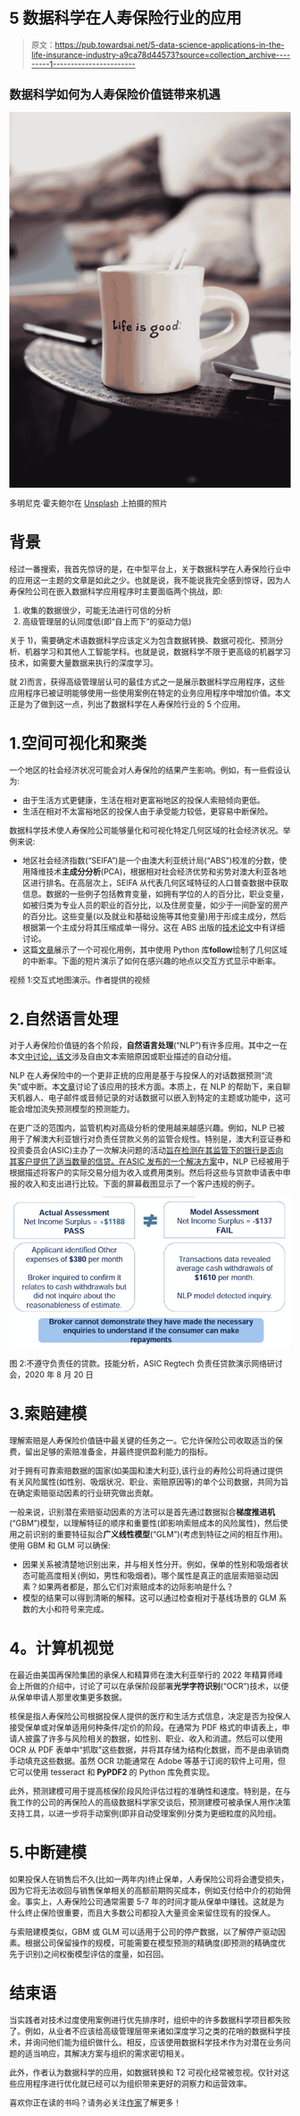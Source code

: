 # 5 数据科学在人寿保险行业的应用

> 原文：<https://pub.towardsai.net/5-data-science-applications-in-the-life-insurance-industry-a9ca78d44573?source=collection_archive---------1----------------------->

## 数据科学如何为人寿保险价值链带来机遇

![](img/f2e2b1029892f106d3021f05bf3b5ec2.png)

多明尼克·霍夫鲍尔在 [Unsplash](https://unsplash.com?utm_source=medium&utm_medium=referral) 上拍摄的照片

# **背景**

经过一番搜索，我首先惊讶的是，在中型平台上，关于数据科学在人寿保险行业中的应用这一主题的文章是如此之少。也就是说，我不能说我完全感到惊讶，因为人寿保险公司在嵌入数据科学应用程序时主要面临两个挑战，即:

1.  收集的数据很少，可能无法进行可信的分析
2.  高级管理层的认同度低(即“自上而下”的驱动力低)

关于 1)，需要确定术语数据科学应该定义为包含数据转换、数据可视化、预测分析、机器学习和其他人工智能学科。也就是说，数据科学不限于更高级的机器学习技术，如需要大量数据来执行的深度学习。

就 2)而言，获得高级管理层认可的最佳方式之一是展示数据科学应用程序，这些应用程序已被证明能够使用一些使用案例在特定的业务应用程序中增加价值。本文正是为了做到这一点，列出了数据科学在人寿保险行业的 5 个应用。

# 1.空间可视化和聚类

一个地区的社会经济状况可能会对人寿保险的结果产生影响。例如，有一些假设认为:

*   由于生活方式更健康，生活在相对更富裕地区的投保人索赔倾向更低。
*   生活在相对不太富裕地区的投保人由于承受能力较低，更容易中断保险。

数据科学技术使人寿保险公司能够量化和可视化特定几何区域的社会经济状况。举例来说:

*   地区社会经济指数(“SEIFA”)是一个由澳大利亚统计局(“ABS”)校准的分数，使用降维技术**主成分分析**(PCA)，根据相对社会经济优势和劣势对澳大利亚各地区进行排名。在高层次上，SEIFA 从代表几何区域特征的人口普查数据中获取信息。数据的一些例子包括教育变量，如拥有学位的人的百分比，职业变量，如被归类为专业人员的职业的百分比，以及住房变量，如少于一间卧室的房产的百分比。这些变量(以及就业和基础设施等其他变量)用于形成主成分，然后根据第一个主成分将其压缩成单一得分。这在 ABS 出版的[技术论文](https://www.abs.gov.au/ausstats/subscriber.nsf/log?openagent&SEIFA%202016%20Technical%20Paper.pdf&2033.0.55.001&Publication&756EE3DBEFA869EFCA258259000BA746&&2016&27.03.2018&Latest)中有详细讨论。
*   这篇[文章](https://towardsdatascience.com/creating-interactive-geospatial-visualisation-75a2dfaf7e59)展示了一个可视化用例，其中使用 Python 库**follow**绘制了几何区域的中断率。下面的短片演示了如何在感兴趣的地点以交互方式显示中断率。

视频 1:交互式地图演示。作者提供的视频

# 2.自然语言处理

对于人寿保险价值链的各个阶段，**自然语言处理**(“NLP”)有许多应用。其中之一在本文[中讨论，该文](https://towardsdatascience.com/applying-data-science-in-the-life-insurance-industry-a-perspective-from-a-qualified-actuary-698c197e1826)涉及自由文本索赔原因或职业描述的自动分组。

NLP 在人寿保险中的一个更非正统的应用是基于与投保人的对话数据预测“流失”或中断。本[文章](https://towardsdatascience.com/customer-churn-prediction-with-text-and-interpretability-bd3d57af34b1)讨论了该应用的技术方面。本质上，在 NLP 的帮助下，来自聊天机器人、电子邮件或音频记录的对话数据可以嵌入到特定的主题或功能中，这可能会增加流失预测模型的预测能力。

在更广泛的范围内，监管机构对高级分析的使用越来越感兴趣。例如，NLP 已被用于了解澳大利亚银行对负责任贷款义务的监管合规性。特别是，澳大利亚证券和投资委员会(ASIC)主办了一次解决问题的活动[旨在检测在其监管下的银行是否向其客户提供了适当数量的信贷。在](https://www.youtube.com/watch?v=kPxYcvD0KDs&t=9s)[ASIC 发布的一个解决方案](https://download.asic.gov.au/media/5759475/skilful-analytics-presentation.pdf)中，NLP 已经被用于根据描述将客户的实际交易分组为收入或费用类别。然后将这些与贷款申请表中申报的收入和支出进行比较。下面的屏幕截图显示了一个客户违规的例子。

![](img/dfa95ebc5d2969f654a5d78a290a447a.png)

图 2:不遵守负责任的贷款。技能分析，ASIC Regtech 负责任贷款演示网络研讨会，2020 年 8 月 20 日

# 3.索赔建模

理解索赔是人寿保险价值链中最关键的任务之一。它允许保险公司收取适当的保费，留出足够的索赔准备金，并最终提供盈利能力的指标。

对于拥有可靠索赔数据的国家(如美国和澳大利亚),该行业的寿险公司将通过提供有关风险属性(如性别、吸烟状况、职业、索赔原因等)的单个公司数据，共同为旨在确定索赔驱动因素的行业研究做出贡献。

一般来说，识别潜在索赔驱动因素的方法可以是首先通过数据拟合**梯度推进机**(“GBM”)模型，以理解特征的顺序和重要性(即影响索赔成本的风险属性)，然后使用之前识别的重要特征拟合**广义线性模型**(“GLM”)(考虑到特征之间的相互作用)。使用 GBM 和 GLM 可以确保:

*   因果关系被清楚地识别出来，并与相关性分开。例如，保单的性别和吸烟者状态可能高度相关(例如，男性和吸烟者)。哪个属性是真正的底层索赔驱动因素？如果两者都是，那么它们对索赔成本的边际影响是什么？
*   模型的结果可以得到清晰的解释。这可以通过检查相对于基线场景的 GLM 系数的大小和符号来完成。

# **4。计算机视觉**

在最近由美国再保险集团的承保人和精算师在澳大利亚举行的 2022 年精算师峰会上所做的介绍中，讨论了可以在承保阶段部署**光学字符识别**(“OCR”)技术，以便从保单申请人那里收集更多数据。

核保是指人寿保险公司根据投保人提供的医疗和生活方式信息，决定是否为投保人接受保单或对保单适用何种条件/定价的阶段。在通常为 PDF 格式的申请表上，申请人披露了许多与风险相关的数据，如性别、职业、收入和消遣。然后可以使用 OCR 从 PDF 表单中“抓取”这些数据，并将其存储为结构化数据，而不是由承销商手动填充这些数据。虽然 OCR 功能通常在 Adobe 等基于订阅的软件上可用，但它可以使用 tesseract 和 **PyPDF2** 的 Python 库免费实现。

此外，预测建模可用于提高核保阶段风险评估过程的准确性和速度。特别是，在与我工作的公司的再保险人的高级数据科学家交谈后，预测建模可被承保人用作决策支持工具，以进一步将手动案例(即非自动受理案例)分类为更细粒度的风险组。

# 5.中断建模

如果投保人在销售后不久(比如一两年内)终止保单，人寿保险公司将会遭受损失，因为它将无法收回与销售保单相关的高额前期购买成本，例如支付给中介的初始佣金。事实上，人寿保险公司通常需要 5-7 年的时间才能从保单中赚钱。这就是为什么终止保险很重要，而且大多数公司都投入大量资金来留住现有的投保人。

与索赔建模类似，GBM 或 GLM 可以适用于公司的停产数据，以了解停产驱动因素。根据公司保留操作的规模，可能需要在模型预测的精确度(即预测的精确度优先于识别)之间权衡模型评估的度量，如召回。

# 结束语

当实践者对技术过度使用案例进行优先排序时，组织中的许多数据科学项目都失败了。例如，从业者不应该给高级管理层带来诸如深度学习之类的花哨的数据科学技术，并询问他们能为组织做什么。相反，应该使用数据科学技术作为对潜在业务问题的适当响应，其解决方案与组织的需求密切相关。

此外，作者认为数据科学的应用，如数据转换和 T2 可视化经常被忽视。仅针对这些应用程序进行优化就已经可以为组织带来更好的洞察力和运营效率。

喜欢你正在读的书吗？请务必关注[作家](https://jin-cui.medium.com/)了解更多！